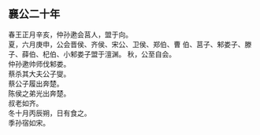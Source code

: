 ## 襄公二十年

春王正月辛亥，仲孙遬会莒人，盟于向。  
夏，六月庚申，公会晋侯、齐侯、宋公、卫侯、郑伯、曹
伯、莒子、邾娄子、滕子、薛伯、杞伯、小邾娄子盟于澶渊。
秋，公至自会。  
仲孙遬帅师伐邾娄。  
蔡杀其大夫公子燮。  
蔡公子履出奔楚。  
陈侯之弟光出奔楚。  
叔老如齐。  
冬十月丙辰朔，日有食之。  
季孙宿如宋。  

